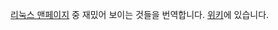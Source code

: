[리눅스 맨페이지](https://www.kernel.org/doc/man-pages/) 중 재밌어 보이는 것들을 번역합니다. [위키](https://github.com/wariua/manpages-ko/wiki)에 있습니다.
